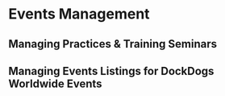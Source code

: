 # Events Management



## Managing Practices & Training Seminars


## Managing Events Listings for DockDogs Worldwide Events

